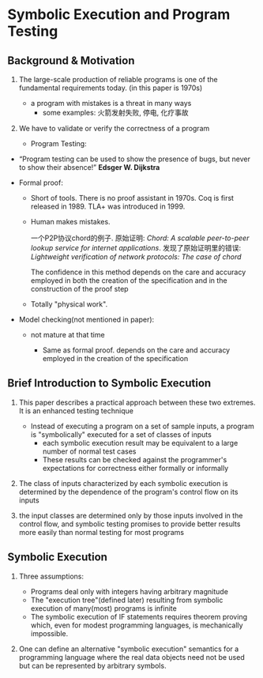 # Symbolic Execution and Program Testing

## Background & Motivation

1. The large-scale production of reliable programs is one of the fundamental requirements today. (in this paper is 1970s)
   * a program with mistakes is a threat in many ways
     * some examples: 火箭发射失败, 停电, 化疗事故

2. We have to validate or verify the correctness of a program

   * Program Testing: 
     
* “Program testing can be used to show the presence of bugs, but never to show their absence!” **Edsger W. Dijkstra**
     
* Formal proof: 
   
  * Short of tools. There is no proof assistant in 1970s.  Coq is first released in 1989. TLA+ was introduced in 1999.
   
  * Human makes mistakes. 
   
    一个P2P协议chord的例子. 原始证明: *Chord: A scalable peer-to-peer lookup service for internet applications*. 发现了原始证明里的错误: *Lightweight verification of network protocols: The case of chord*
   
    The confidence in this method depends on the care and accuracy employed in both the creation of the specification and in the construction of the proof step
   
  * Totally "physical work".
   
* Model checking(not mentioned in paper): 
   
  * not mature at that time
   
     * Same as formal proof. depends on the care and accuracy employed in the creation of the specification

## Brief Introduction to Symbolic Execution

1. This paper describes a practical approach between these two extremes. It is an enhanced testing technique
   * Instead of executing a program on a set of sample inputs, a program is "symbolically" executed for a set of classes of inputs
     * each symbolic execution result may be equivalent to a large number of normal test cases
     * These results can be checked against the programmer's expectations for correctness either formally or informally

2. The class of inputs characterized by each symbolic execution is determined by the dependence of the program's control flow on its inputs

3. the input classes are determined only by those inputs involved in the control flow, and symbolic testing promises to provide better results more easily than normal testing for most programs

## Symbolic Execution

1. Three assumptions: 
   * Programs deal only with integers having arbitrary magnitude
   * The "execution tree"(defined later) resulting from symbolic execution of many(most) programs is infinite
   * The symbolic execution of IF statements requires theorem proving which, even for modest programming languages, is mechanically impossible.

2. One can define an alternative "symbolic execution" semantics for a programming language where the real data objects need not be used but can be represented by arbitrary symbols.